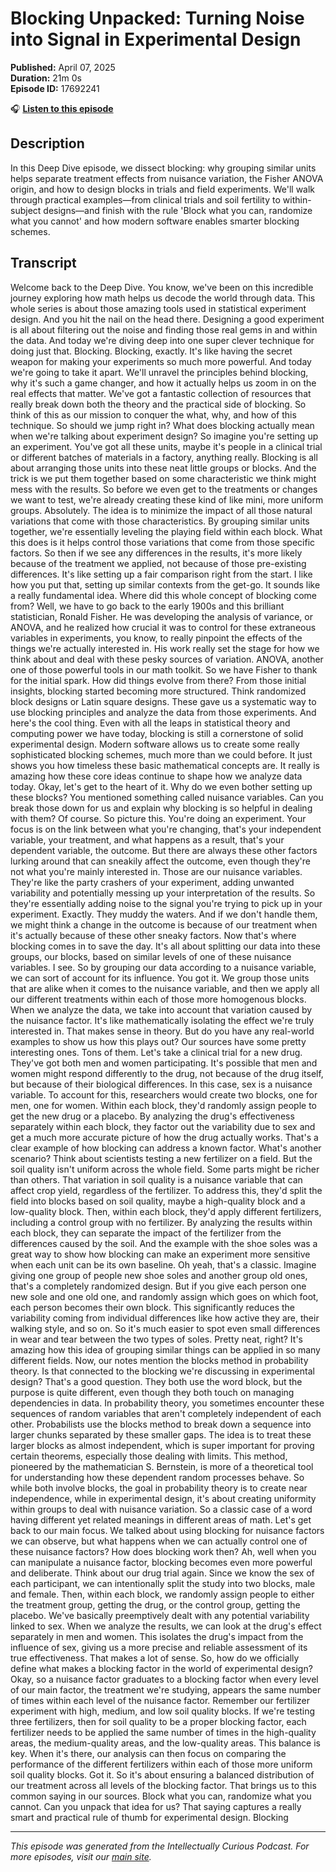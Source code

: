 # Blocking Unpacked: Turning Noise into Signal in Experimental Design

**Published:** April 07, 2025  
**Duration:** 21m 0s  
**Episode ID:** 17692241

🎧 **[Listen to this episode](https://intellectuallycurious.buzzsprout.com/2529712/episodes/17692241-blocking-unpacked-turning-noise-into-signal-in-experimental-design)**

## Description

In this Deep Dive episode, we dissect blocking: why grouping similar units helps separate treatment effects from nuisance variation, the Fisher ANOVA origin, and how to design blocks in trials and field experiments. We'll walk through practical examples—from clinical trials and soil fertility to within-subject designs—and finish with the rule 'Block what you can, randomize what you cannot' and how modern software enables smarter blocking schemes.

## Transcript

Welcome back to the Deep Dive. You know, we've been on this incredible journey exploring how math helps us decode the world through data. This whole series is about those amazing tools used in statistical experiment design. And you hit the nail on the head there. Designing a good experiment is all about filtering out the noise and finding those real gems in and within the data. And today we're diving deep into one super clever technique for doing just that. Blocking. Blocking, exactly. It's like having the secret weapon for making your experiments so much more powerful. And today we're going to take it apart. We'll unravel the principles behind blocking, why it's such a game changer, and how it actually helps us zoom in on the real effects that matter. We've got a fantastic collection of resources that really break down both the theory and the practical side of blocking. So think of this as our mission to conquer the what, why, and how of this technique. So should we jump right in? What does blocking actually mean when we're talking about experiment design? So imagine you're setting up an experiment. You've got all these units, maybe it's people in a clinical trial or different batches of materials in a factory, anything really. Blocking is all about arranging those units into these neat little groups or blocks. And the trick is we put them together based on some characteristic we think might mess with the results. So before we even get to the treatments or changes we want to test, we're already creating these kind of like mini, more uniform groups. Absolutely. The idea is to minimize the impact of all those natural variations that come with those characteristics. By grouping similar units together, we're essentially leveling the playing field within each block. What this does is it helps control those variations that come from those specific factors. So then if we see any differences in the results, it's more likely because of the treatment we applied, not because of those pre-existing differences. It's like setting up a fair comparison right from the start. I like how you put that, setting up similar contexts from the get-go. It sounds like a really fundamental idea. Where did this whole concept of blocking come from? Well, we have to go back to the early 1900s and this brilliant statistician, Ronald Fisher. He was developing the analysis of variance, or ANOVA, and he realized how crucial it was to control for these extraneous variables in experiments, you know, to really pinpoint the effects of the things we're actually interested in. His work really set the stage for how we think about and deal with these pesky sources of variation. ANOVA, another one of those powerful tools in our math toolkit. So we have Fisher to thank for the initial spark. How did things evolve from there? From those initial insights, blocking started becoming more structured. Think randomized block designs or Latin square designs. These gave us a systematic way to use blocking principles and analyze the data from those experiments. And here's the cool thing. Even with all the leaps in statistical theory and computing power we have today, blocking is still a cornerstone of solid experimental design. Modern software allows us to create some really sophisticated blocking schemes, much more than we could before. It just shows you how timeless these basic mathematical concepts are. It really is amazing how these core ideas continue to shape how we analyze data today. Okay, let's get to the heart of it. Why do we even bother setting up these blocks? You mentioned something called nuisance variables. Can you break those down for us and explain why blocking is so helpful in dealing with them? Of course. So picture this. You're doing an experiment. Your focus is on the link between what you're changing, that's your independent variable, your treatment, and what happens as a result, that's your dependent variable, the outcome. But there are always these other factors lurking around that can sneakily affect the outcome, even though they're not what you're mainly interested in. Those are our nuisance variables. They're like the party crashers of your experiment, adding unwanted variability and potentially messing up your interpretation of the results. So they're essentially adding noise to the signal you're trying to pick up in your experiment. Exactly. They muddy the waters. And if we don't handle them, we might think a change in the outcome is because of our treatment when it's actually because of these other sneaky factors. Now that's where blocking comes in to save the day. It's all about splitting our data into these groups, our blocks, based on similar levels of one of these nuisance variables. I see. So by grouping our data according to a nuisance variable, we can sort of account for its influence. You got it. We group those units that are alike when it comes to the nuisance variable, and then we apply all our different treatments within each of those more homogenous blocks. When we analyze the data, we take into account that variation caused by the nuisance factor. It's like mathematically isolating the effect we're truly interested in. That makes sense in theory. But do you have any real-world examples to show us how this plays out? Our sources have some pretty interesting ones. Tons of them. Let's take a clinical trial for a new drug. They've got both men and women participating. It's possible that men and women might respond differently to the drug, not because of the drug itself, but because of their biological differences. In this case, sex is a nuisance variable. To account for this, researchers would create two blocks, one for men, one for women. Within each block, they'd randomly assign people to get the new drug or a placebo. By analyzing the drug's effectiveness separately within each block, they factor out the variability due to sex and get a much more accurate picture of how the drug actually works. That's a clear example of how blocking can address a known factor. What's another scenario? Think about scientists testing a new fertilizer on a field. But the soil quality isn't uniform across the whole field. Some parts might be richer than others. That variation in soil quality is a nuisance variable that can affect crop yield, regardless of the fertilizer. To address this, they'd split the field into blocks based on soil quality, maybe a high-quality block and a low-quality block. Then, within each block, they'd apply different fertilizers, including a control group with no fertilizer. By analyzing the results within each block, they can separate the impact of the fertilizer from the differences caused by the soil. And the example with the shoe soles was a great way to show how blocking can make an experiment more sensitive when each unit can be its own baseline. Oh yeah, that's a classic. Imagine giving one group of people new shoe soles and another group old ones, that's a completely randomized design. But if you give each person one new sole and one old one, and randomly assign which goes on which foot, each person becomes their own block. This significantly reduces the variability coming from individual differences like how active they are, their walking style, and so on. So it's much easier to spot even small differences in wear and tear between the two types of soles. Pretty neat, right? It's amazing how this idea of grouping similar things can be applied in so many different fields. Now, our notes mention the blocks method in probability theory. Is that connected to the blocking we're discussing in experimental design? That's a good question. They both use the word block, but the purpose is quite different, even though they both touch on managing dependencies in data. In probability theory, you sometimes encounter these sequences of random variables that aren't completely independent of each other. Probabilists use the blocks method to break down a sequence into larger chunks separated by these smaller gaps. The idea is to treat these larger blocks as almost independent, which is super important for proving certain theorems, especially those dealing with limits. This method, pioneered by the mathematician S. Bernstein, is more of a theoretical tool for understanding how these dependent random processes behave. So while both involve blocks, the goal in probability theory is to create near independence, while in experimental design, it's about creating uniformity within groups to deal with nuisance variation. So a classic case of a word having different yet related meanings in different areas of math. Let's get back to our main focus. We talked about using blocking for nuisance factors we can observe, but what happens when we can actually control one of these nuisance factors? How does blocking work then? Ah, well when you can manipulate a nuisance factor, blocking becomes even more powerful and deliberate. Think about our drug trial again. Since we know the sex of each participant, we can intentionally split the study into two blocks, male and female. Then, within each block, we randomly assign people to either the treatment group, getting the drug, or the control group, getting the placebo. We've basically preemptively dealt with any potential variability linked to sex. When we analyze the results, we can look at the drug's effect separately in men and women. This isolates the drug's impact from the influence of sex, giving us a more precise and reliable assessment of its true effectiveness. That makes a lot of sense. So, how do we officially define what makes a blocking factor in the world of experimental design? Okay, so a nuisance factor graduates to a blocking factor when every level of our main factor, the treatment we're studying, appears the same number of times within each level of the nuisance factor. Remember our fertilizer experiment with high, medium, and low soil quality blocks. If we're testing three fertilizers, then for soil quality to be a proper blocking factor, each fertilizer needs to be applied the same number of times in the high-quality areas, the medium-quality areas, and the low-quality areas. This balance is key. When it's there, our analysis can then focus on comparing the performance of the different fertilizers within each of those more uniform soil quality blocks. Got it. So it's about ensuring a balanced distribution of our treatment across all levels of the blocking factor. That brings us to this common saying in our sources. Block what you can, randomize what you cannot. Can you unpack that idea for us? That saying captures a really smart and practical rule of thumb for experimental design. Blocking

---
*This episode was generated from the Intellectually Curious Podcast. For more episodes, visit our [main site](https://intellectuallycurious.buzzsprout.com).*

